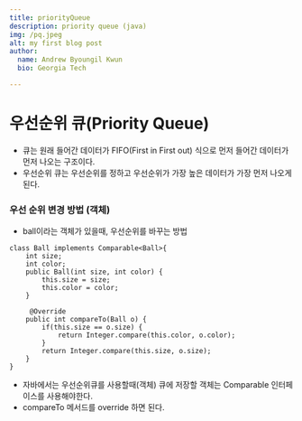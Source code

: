 ```yaml
---
title: priorityQueue
description: priority queue (java)
img: /pq.jpeg
alt: my first blog post
author:
  name: Andrew Byoungil Kwun
  bio: Georgia Tech

---
```


# 우선순위 큐(Priority Queue)

-  큐는 원래 들어간 데이터가 FIFO(First in First out) 식으로 먼저 들어간 데이터가 먼저 나오는 구조이다.
- 우선순위 큐는 우선순위를 정하고 우선순위가 가장 높은 데이터가 가장 먼저 나오게된다.

### 우선 순위 변경 방법 (객체)
- ball이라는 객체가 있을때, 우선순위를 바꾸는 방법
```
class Ball implements Comparable<Ball>{
    int size;
    int color;
    public Ball(int size, int color) {
        this.size = size;
        this.color = color;
    }
    
     @Override
    public int compareTo(Ball o) {
        if(this.size == o.size) {
            return Integer.compare(this.color, o.color);
        }
        return Integer.compare(this.size, o.size);
    }
}
```
- 자바에서는 우선순위큐를 사용할때(객체) 큐에 저장할 객체는 Comparable 인터페이스를 사용해야한다.
- compareTo 메서드를 override 하면 된다.
